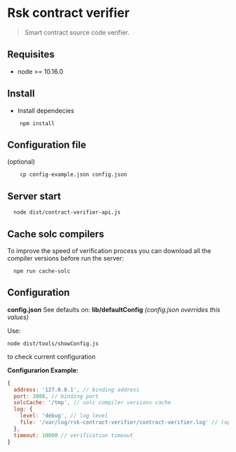 # Rsk contract verifier

> Smart contract source code verifier.

## Requisites

- node >= 10.16.0

## Install

- Install dependecies

``` shell
    npm install
  ```

## Configuration file

(optional)

``` shell
    cp config-example.json config.json
  ```

## Server start

``` shell
  node dist/contract-verifier-api.js
```

## Cache solc compilers

To improve the speed of verification process you can download all the compiler versions
before run the server:

``` shell
  npm run cache-solc
```

## Configuration
  
  **config.json**
  See defaults on: **lib/defaultConfig**
  *(config.json overrides this values)*

  Use:
  
  ```shell
  node dist/tools/showConfig.js
  ```

  to check current configuration
  
**Configurarion Example:**

``` javascript
{
  address: '127.0.0.1', // binding address
  port: 3008, // binding port
  solcCache: '/tmp', // solc compiler versions cache
  log: {
    level: 'debug', // log level
    file: '/var/log/rsk-contract-verifier/contract-verifier.log' // (optional) log file
  },
  timeout: 10000 // verification timeout
}

  ```
